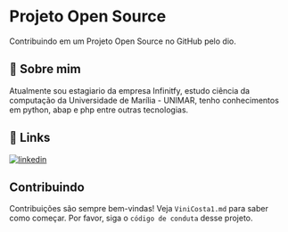 # Projeto Open Source
Contribuindo em um Projeto Open Source no GitHub pelo dio.


## 🚀 Sobre mim
Atualmente sou estagiario da empresa Infinitfy, estudo ciência da computação da Universidade de Marília - UNIMAR, tenho conhecimentos em python, abap e php entre outras tecnologias. 


## 🔗 Links
[![linkedin](https://img.shields.io/badge/linkedin-0A66C2?style=for-the-badge&logo=linkedin&logoColor=white)](https://www.linkedin.com/in/vinicosta1/)


## Contribuindo
Contribuições são sempre bem-vindas!
Veja `ViniCosta1.md` para saber como começar.
Por favor, siga o `código de conduta` desse projeto.